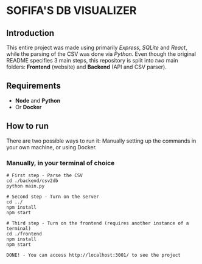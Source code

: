 # SOFIFA'S DB VISUALIZER

## Introduction

This entire project was made using primarily _Express_, _SQLite_ and _React_, while the parsing of the CSV was done via _Python_. Even though the original README specifies 3 main steps, this repository is split into _two_ main folders: **Frontend** (website) and **Backend** (API and CSV parser).

## Requirements

- **Node** and **Python**
- Or **Docker**

## How to run

There are two possible ways to run it: Manually setting up the commands in your own machine, or using Docker.

### Manually, in your terminal of choice

```
# First step - Parse the CSV
cd ./backend/csv2db
python main.py

# Second step - Turn on the server
cd ../
npm install
npm start

# Third step - Turn on the frontend (requires another instance of a terminal)
cd ./frontend
npm install
npm start

DONE! - You can access http://localhost:3001/ to see the project
```
